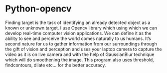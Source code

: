 # Python-opencv

Finding target   is the task of identifying an already detected object as a known or unknown target. I use Opencv library which using which we can develop real-time computer vision applications. We can define it as the ability to see and perceive the world comes naturally to us humans. It’s second nature for us to gather information from our surroundings through the gift of vision and perception and uses your laptop camera to capture the video as it is on live camera and with the help of GaussianBlur technique which will do smoothening the image. This program also uses threshold, findcontours, dilate etc... for the better accuracy.
